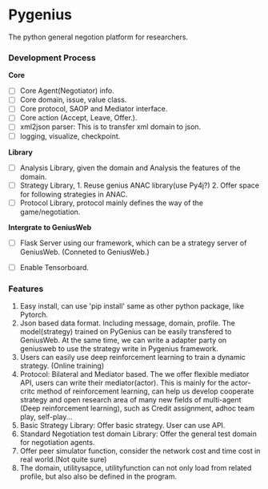 # Pygenius
The python general negotion platform for researchers.

### Development Process
**Core**
- [ ] Core Agent(Negotiator) info. 
- [ ] Core domain, issue, value class.
- [ ] Core protocol, SAOP and Mediator interface.
- [ ] Core action (Accept, Leave, Offer.). 
- [ ] xml2json parser: This is to transfer xml domain to json.
- [ ] logging, visualize, checkpoint.

**Library**
- [ ] Analysis Library, given the domain and Analysis the features of the domain.
- [ ] Strategy Library, 1. Reuse genius ANAC library(use Py4j?)  2. Offer space for following strategies in ANAC.
- [ ] Protocol Library, protocol mainly defines the way of the game/negotiation.   

**Intergrate to GeniusWeb**
- [ ] Flask Server using our framework, which can be a strategy server of GeniusWeb. (Conneted to GeniusWeb.)
- [ ] Enable Tensorboard. 


### Features
1. Easy install, can use 'pip install' same as other python package, like Pytorch. 
2. Json based data format. Including message, domain, profile. The model(strategy) trained on PyGenius can be easily transfered to GeniusWeb. At the same time, we can write a adapter party on geniusweb to use the strategy write in Pygenius framework. 
3. Users can easily use deep reinforcement learning to train a dynamic strategy. (Online training)
4. Protocol: Bilateral and Mediator based. The we offer flexible mediator API, users can write their mediator(actor). This is mainly for the actor-critc method of reinforcement learning, can help us develop cooperate strategy and open research area of many new fields of multi-agent (Deep reinforcement learning), such as Credit assignment, adhoc team play, self-play...
5. Basic Strategy Library: Offer basic strategy. User can use API.
6. Standard Negotiation test domain Library: Offer the general test domain for negotiation agents.
7. Offer peer simulator function, consider the network cost and time cost in real world.(Not quite sure)
8. The domain, utilitysapce, utilityfunction can not only load from related profile, but also also be defined in the program.
